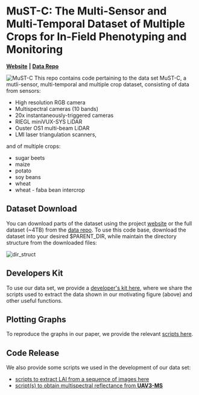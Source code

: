 # MuST-C: The Multi-Sensor and Multi-Temporal Dataset of Multiple Crops for In-Field Phenotyping and Monitoring


[**Website**](https://www.ipb.uni-bonn.de/data/MuST-C/) **|** [**Data Repo**](https://bonndata.uni-bonn.de/previewurl.xhtml?token=86b0cc03-24d8-4129-ac31-3ecbdadd60fd)

![MuST-C](https://github.com/user-attachments/assets/29f64697-294b-4087-9851-642c491566c6)
This repo contains code pertaining to the data set MuST-C, a mutli-sensor, multi-temporal and multiple crop dataset, consisting of data from sensors:   
* High resolution RGB camera
* Multispectral cameras (10 bands)
* 20x instantaneously-triggered cameras 
* RIEGL miniVUX-SYS LiDAR
* Ouster OS1 multi-beam LiDAR
* LMI laser triangulation scanners, 

and of multiple crops:
* sugar beets
* maize
* potato
* soy beans
* wheat
* wheat - faba bean intercrop

## Dataset Download
You can download parts of the dataset using the project [website](https://www.ipb.uni-bonn.de/data/MUST-C/)
or the full dataset (~4TB) from the [data repo](https://bonndata.uni-bonn.de/previewurl.xhtml?token=86b0cc03-24d8-4129-ac31-3ecbdadd60fd).
To use this code base, download the dataset into your desired $PARENT_DIR, while maintain the directory structure from the downloaded files:

![dir_struct](https://github.com/user-attachments/assets/f868e8c7-c971-4882-9475-f7b44d3a1e99)


## Developers Kit
To use our data set, we provide a [developer's kit here](dev_kit),
where we share the scripts used to extract the data shown in our motivating figure (above) and other useful functions.

## Plotting Graphs
To reproduce the graphs in our paper, we provide the relevant [scripts here](plot_graphs_from_paper).

## Code Release
We also provide some scripts we used in the development of our data set:
* [scripts to extract LAI from a sequence of images here](md_Destructive_LAI)
* [script(s) to obtain multispectral reflectance from **UAV3-MS**](UAV-MS)


